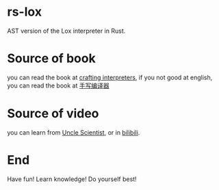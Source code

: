 # rs-lox
AST version of the Lox interpreter in Rust.

# Source of book
you can read the book at [crafting interpreters](http://craftinginterpreters.com/contents.html), if you not good at english, you can read the book at [手写编译器](https://readonly.link/books/https://raw.githubusercontent.com/GuoYaxiang/craftinginterpreters_zh/main/book.json?front-matter=contents)

# Source of video
you can learn from [Uncle Scientist](https://www.youtube.com/watch?v=WdoAJ_ouWRM&list=PLib6-zlkjfXluRjBgK8grQH2IUSZjn-YN), or in [bilibili](https://www.bilibili.com/video/BV12R4y1v7jw).

# End
Have fun! Learn knowledge! Do yourself best!